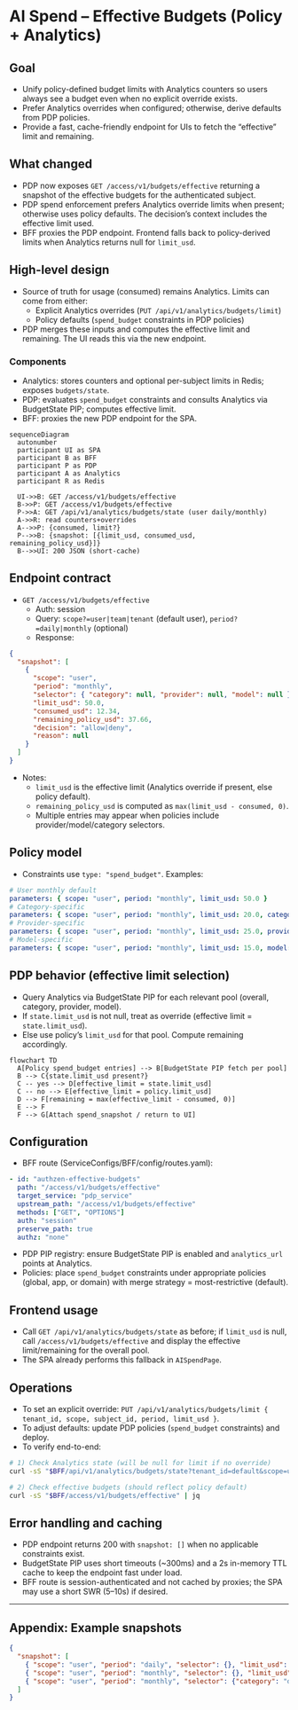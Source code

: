 # AI Spend – Effective Budgets (Policy + Analytics)

## Goal
- Unify policy-defined budget limits with Analytics counters so users always see a budget even when no explicit override exists.
- Prefer Analytics overrides when configured; otherwise, derive defaults from PDP policies.
- Provide a fast, cache-friendly endpoint for UIs to fetch the “effective” limit and remaining.

## What changed
- PDP now exposes `GET /access/v1/budgets/effective` returning a snapshot of the effective budgets for the authenticated subject.
- PDP spend enforcement prefers Analytics override limits when present; otherwise uses policy defaults. The decision’s context includes the effective limit used.
- BFF proxies the PDP endpoint. Frontend falls back to policy-derived limits when Analytics returns null for `limit_usd`.

## High-level design
- Source of truth for usage (consumed) remains Analytics. Limits can come from either:
  - Explicit Analytics overrides (`PUT /api/v1/analytics/budgets/limit`)
  - Policy defaults (`spend_budget` constraints in PDP policies)
- PDP merges these inputs and computes the effective limit and remaining. The UI reads this via the new endpoint.

### Components
- Analytics: stores counters and optional per-subject limits in Redis; exposes `budgets/state`.
- PDP: evaluates `spend_budget` constraints and consults Analytics via BudgetState PIP; computes effective limit.
- BFF: proxies the new PDP endpoint for the SPA.

```mermaid
sequenceDiagram
  autonumber
  participant UI as SPA
  participant B as BFF
  participant P as PDP
  participant A as Analytics
  participant R as Redis

  UI->>B: GET /access/v1/budgets/effective
  B->>P: GET /access/v1/budgets/effective
  P->>A: GET /api/v1/analytics/budgets/state (user daily/monthly)
  A->>R: read counters+overrides
  A-->>P: {consumed, limit?}
  P-->>B: {snapshot: [{limit_usd, consumed_usd, remaining_policy_usd}]}
  B-->>UI: 200 JSON (short-cache)
```

## Endpoint contract
- `GET /access/v1/budgets/effective`
  - Auth: session
  - Query: `scope?=user|team|tenant` (default user), `period?=daily|monthly` (optional)
  - Response:
```json
{
  "snapshot": [
    {
      "scope": "user",
      "period": "monthly",
      "selector": { "category": null, "provider": null, "model": null },
      "limit_usd": 50.0,
      "consumed_usd": 12.34,
      "remaining_policy_usd": 37.66,
      "decision": "allow|deny",
      "reason": null
    }
  ]
}
```
- Notes:
  - `limit_usd` is the effective limit (Analytics override if present, else policy default).
  - `remaining_policy_usd` is computed as `max(limit_usd - consumed, 0)`.
  - Multiple entries may appear when policies include provider/model/category selectors.

## Policy model
- Constraints use `type: "spend_budget"`. Examples:
```yaml
# User monthly default
parameters: { scope: "user", period: "monthly", limit_usd: 50.0 }
# Category-specific
parameters: { scope: "user", period: "monthly", limit_usd: 20.0, category: "dev" }
# Provider-specific
parameters: { scope: "user", period: "monthly", limit_usd: 25.0, provider: "openai" }
# Model-specific
parameters: { scope: "user", period: "monthly", limit_usd: 15.0, model: "gpt-4o-mini" }
```

## PDP behavior (effective limit selection)
- Query Analytics via BudgetState PIP for each relevant pool (overall, category, provider, model).
- If `state.limit_usd` is not null, treat as override (effective limit = `state.limit_usd`).
- Else use policy’s `limit_usd` for that pool. Compute remaining accordingly.

```mermaid
flowchart TD
  A[Policy spend_budget entries] --> B[BudgetState PIP fetch per pool]
  B --> C{state.limit_usd present?}
  C -- yes --> D[effective_limit = state.limit_usd]
  C -- no --> E[effective_limit = policy.limit_usd]
  D --> F[remaining = max(effective_limit - consumed, 0)]
  E --> F
  F --> G[Attach spend_snapshot / return to UI]
```

## Configuration
- BFF route (ServiceConfigs/BFF/config/routes.yaml):
```yaml
- id: "authzen-effective-budgets"
  path: "/access/v1/budgets/effective"
  target_service: "pdp_service"
  upstream_path: "/access/v1/budgets/effective"
  methods: ["GET", "OPTIONS"]
  auth: "session"
  preserve_path: true
  authz: "none"
```
- PDP PIP registry: ensure BudgetState PIP is enabled and `analytics_url` points at Analytics.
- Policies: place `spend_budget` constraints under appropriate policies (global, app, or domain) with merge strategy = most-restrictive (default).

## Frontend usage
- Call `GET /api/v1/analytics/budgets/state` as before; if `limit_usd` is null, call `/access/v1/budgets/effective` and display the effective limit/remaining for the overall pool.
- The SPA already performs this fallback in `AISpendPage`.

## Operations
- To set an explicit override: `PUT /api/v1/analytics/budgets/limit { tenant_id, scope, subject_id, period, limit_usd }`.
- To adjust defaults: update PDP policies (`spend_budget` constraints) and deploy.
- To verify end-to-end:
```bash
# 1) Check Analytics state (will be null for limit if no override)
curl -sS "$BFF/api/v1/analytics/budgets/state?tenant_id=default&scope=user&period=monthly" | jq

# 2) Check effective budgets (should reflect policy default)
curl -sS "$BFF/access/v1/budgets/effective" | jq
```

## Error handling and caching
- PDP endpoint returns 200 with `snapshot: []` when no applicable constraints exist.
- BudgetState PIP uses short timeouts (~300ms) and a 2s in-memory TTL cache to keep the endpoint fast under load.
- BFF route is session-authenticated and not cached by proxies; the SPA may use a short SWR (5–10s) if desired.

---

## Appendix: Example snapshots
```json
{
  "snapshot": [
    { "scope": "user", "period": "daily", "selector": {}, "limit_usd": 5.0,  "consumed_usd": 0.66, "remaining_policy_usd": 4.34 },
    { "scope": "user", "period": "monthly", "selector": {}, "limit_usd": 50.0, "consumed_usd": 7.88, "remaining_policy_usd": 42.12 },
    { "scope": "user", "period": "monthly", "selector": {"category": "dev"}, "limit_usd": 20.0, "consumed_usd": 1.25, "remaining_policy_usd": 18.75 }
  ]
}
```
